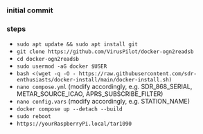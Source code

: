 ### initial commit
### steps
- `sudo apt update && sudo apt install git`
- `git clone https://github.com/VirusPilot/docker-ogn2readsb`
- `cd docker-ogn2readsb`
- `sudo usermod -aG docker $USER`
- `bash <(wget -q -O - https://raw.githubusercontent.com/sdr-enthusiasts/docker-install/main/docker-install.sh)`
- `nano compose.yml` (modify accordingly, e.g. SDR_868_SERIAL, METAR_SOURCE_ICAO, APRS_SUBSCRIBE_FILTER)
- `nano config.vars` (modify accordingly, e.g. STATION_NAME)
- `docker compose up --detach --build`
- `sudo reboot`
- `https://yourRaspberryPi.local/tar1090`
